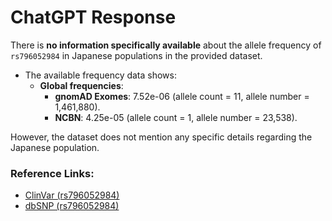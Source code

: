 # ChatGPT Response

There is **no information specifically available** about the allele frequency of `rs796052984` in Japanese populations in the provided dataset.

- The available frequency data shows:
  - **Global frequencies**:
    - **gnomAD Exomes**: 7.52e-06 (allele count = 11, allele number = 1,461,880).
    - **NCBN**: 4.25e-05 (allele count = 1, allele number = 23,538).

However, the dataset does not mention any specific details regarding the Japanese population.

### Reference Links:
- [ClinVar (rs796052984)](https://www.ncbi.nlm.nih.gov/clinvar/variation/206786)
- [dbSNP (rs796052984)](https://identifiers.org/dbsnp/rs796052984)